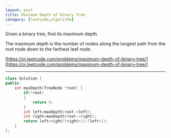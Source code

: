 ```yaml
---
layout: post
title: Maximum Depth of Binary Tree
category: [leetcode,algorithm]
---
```


Given a binary tree, find its maximum depth.

The maximum depth is the number of nodes along the longest path from the root node down to the farthest leaf node.

[https://oj.leetcode.com/problems/maximum-depth-of-binary-tree/](https://oj.leetcode.com/problems/maximum-depth-of-binary-tree/) 

<!--break-->

---

```c++
class Solution {
public:
    int maxDepth(TreeNode *root) {
        if(!root)
        {
            return 0;
        }
        int left=maxDepth(root->left);
        int right=maxDepth(root->right);
        return left<right?(right+1):(left+1);
    }
};
```
